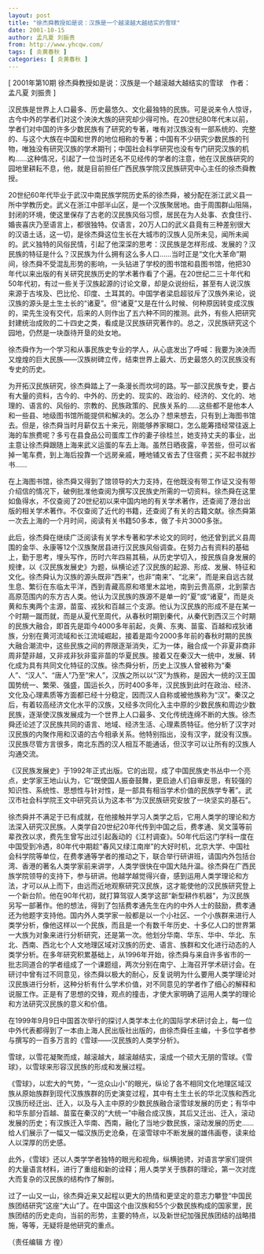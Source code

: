 ```yaml
---
layout: post
title: "徐杰舜教授如是说：汉族是一个越滚越大越结实的雪球"
date: 2001-10-15
author: 孟凡夏 刘振贵
from: http://www.yhcqw.com/
tags: [ 炎黄春秋 ]
categories: [ 炎黄春秋 ]
---
```



[ 2001年第10期 徐杰舜教授如是说：汉族是一个越滚越大越结实的雪球　作者：孟凡夏 刘振贵 ]


汉民族是世界上人口最多、历史最悠久、文化最独特的民族。可是说来令人惊讶，古今中外的学者们对这个泱泱大族的研究却少得可怜。在20世纪80年代末以前，学者们对中国的许多少数民族有了研究的专著，唯有对汉族没有一部系统的、完整的、与这个大族在中国和世界的地位相称的专著；中国有不少研究少数民族的刊物，唯独没有研究汉族的学术期刊；中国社会科学研究也没有专门研究汉族的机构……这种情况，引起了一位当时还名不见经传的学者的注意，他在汉民族研究的园地里耕耘不息，他，就是目前担任广西民族学院汉民族研究中心主任的徐杰舜教授。


20世纪60年代毕业于武汉中南民族学院历史系的徐杰舜，被分配在浙江武义县一所中学教历史。武义在浙江中部半山区，是一个汉族聚居地。由于周围群山阻隔，封闭的环境，使这里保存了古老的汉民族风俗习惯，居民在为人处事、衣食住行、婚丧喜庆乃至语言上，都很独特。仅语言，20万人口的武义县竟有三种差别很大的汉语土话，这一切，是徐杰舜这位生长在大城市的汉族人见所未见，闻所未闻的。武义独特的风俗民情，引起了他深深的思考：汉民族是怎样形成、发展的？汉民族的特征是什么？汉民族为什么拥有这么多人口……当时正是“文化大革命”期间，徐杰舜不受混乱形势的影响，一头钻进了学校的图书馆和县图书馆，他把30年代以来出版的有关研究民族历史的学术著作看了个遍。在20世纪二三十年代和50年代初，有过一些关于汉族起源的讨论文章，却是众说纷纭，甚至有人说汉族来源于古埃及、巴比伦、印度、土耳其的。中国学者梁启超驳斥了汉族外来论，说汉族的源头是土生土长的“诸夏”。但“诸夏”又是在什么时候、何种原因转变成汉族的，梁先生没有交代，后来的人则作出了五六种不同的推测。此外，有些人把研究封建统治成败的二十四史之类，看成是汉民族研究著作的。总之，汉民族研究这个园地，仍然是一块亟待开垦的处女地。

徐杰舜作为一个学习和从事民族史专业的学人，从心底发出了呼喊：我要为泱泱而又煌煌的巨大民族——汉族树碑立传，结束世界上最大、历史最悠久的汉民族没有专史的历史。


为开拓汉民族研究，徐杰舜踏上了一条漫长而坎坷的路。写一部汉民族专史，要占有大量的资料，古今的、中外的、历史的、现实的、政治的、经济的、文化的、地理的、语言的、风俗的、宗教的、民族政策的、民族关系的……这些都不是他本人和一些县、地级图书馆所能提供和解决的。怎么办？想来想去，只有到上海图书馆去。但是，徐杰舜当时月薪仅五十来元，刚能够养家糊口，怎么能筹措经常往返上海的车旅费呢？多亏在县食品公司蛋库工作的妻子徐桂兰，她支持丈夫的事业，出主意让徐杰舜跟随上海来武义运蛋的车去上海。虽然日晒夜露，辛苦些，但可以省掉一笔车费，到上海后投靠一个远房亲戚，睡地铺又省去了住宿费；买不起书就抄书……


在上海图书馆，徐杰舜又得到了馆领导的大力支持，在他既没有带工作证又没有带介绍信的情况下，破例批准他查阅为撰写汉民族史所需的一切资料。徐杰舜在这里如鱼得水，不仅查阅了20世纪初以来中国内地的有关学术著作，还查阅了港台出版的相关学术著作。不仅查阅了近代的书籍，还查阅了有关的古籍文献。徐杰舜第一次去上海的一个月时间，阅读有关书籍50多本，做了卡片3000多张。


此后，徐杰舜在继续广泛阅读有关学术专著和学术论文的同时，他还曾到武义县周围的金华、永康等12个汉族聚居县进行汉民族风俗调查。在努力占有资料的基础上，勤于思考，埋头写作，历时六年四易其稿，从历史学切入，按民族自身发展的规律，以《汉民族发展史》为题，纵横论述了汉民族的起源、形成、发展、特征和文化。徐杰舜认为汉族的源头既非“西来”，也非“南来”、“北来”，而是来自远古就生息、繁衍在东临太平洋，西到青藏高原和塔里木盆地，南到云贵高原，北到蒙古高原范围内的东方古人类。他认为汉民族的族源不是单一的“夏”或“诸夏”，而是炎黄和东夷两个主源，苗蛮、戎狄和百越三个支源。他认为汉民族的形成不是在某一个时期一蹴而就，而是从夏代至周代，从春秋时期到秦代，从秦代到西汉三个时期的民族大融合，即首先是距今4000多年前起，炎黄、东夷、苗蛮、百越和戎狄诸族，分别在黄河流域和长江流域崛起，接着是距今2000多年前的春秋时期的民族大融合潮流中，这些民族之间的界限逐渐消失，汇为一体，融合成一个非夏非商非周非楚非越，又非戎非狄非蛮非苗的华夏民族。接着又在秦汉大一统中，发展、转化成为具有共同文化特征的汉族。徐杰舜分析，历史上汉族人曾被称为“秦人”、“汉人”、“唐人”乃至“宋人”，汉族之所以以“汉”为族称，是因大一统的汉王国国势统一、繁荣、强盛，国运长久，历时400多年，汉民族到此时在政治、经济、文化及心理素质等方面都已经十分稳定，因而汉人自称或被他族称为“汉”。秦汉之后，有着较高经济文化水平的汉族，又经多次同化入主中原的少数民族和周边少数民族，逐渐使汉族发展成为一个世界上人口最多、文化传统连绵不断的大族。徐杰舜还论述了汉民族共同的语言、地域、经济生活、心理素质特征。他分析了汉字对汉民族的内聚作用和汉语的古今相承关系。他特别指出，没有汉字，就没有汉族。汉民族尽管方言很多，南北东西的汉人相互不能通话，但汉字可以让所有的汉族人沟通交流。


《汉民族发展史》于1992年正式出版。它的出现，成了中国民族史书丛中一个亮点，史学家王地山认为，它“既使国人振奋鼓舞，更启迪人们自审反思，有较强的知识性、系统性、思想性与针对性，是一部具有相当学术价值的民族学专著”。武汉市社会科学院王文中研究员认为这本书“为汉民族研究安放了一块坚实的基石”。


徐杰舜并不满足于已有成就，在他接触并学习人类学之后，它用人类学的理论和方法深入研究汉民族。人类学自20世纪20年代传到中国之后，费孝通、吴文藻等前辈孜孜以求，费先生曾写出过引起轰动的《江村调查》。50年代后这门学科一度在中国受到冷遇，80年代中期趁“春风又绿江南岸”的大好时机，北京大学、中国社会科学院等单位，在费孝通等学者的推动之下，联合举行研讲班，请国内外包括台湾、香港的著名人类学家前来讲学，人类学很快在中国大陆升温。徐杰舜在广西民族学院领导的支持下，参与研讲。他越学越觉得兴奋，感到运用人类学理论和方法，才可以从上而下，由远而近地观察研究汉民族，这才能使他的汉民族研究登上一个新台阶。他在90年代初，就打算驾驭人类学这部“新型耕作机器”，为汉民族另写一部著作。他的想法，得到了包括费孝通先生在内的中外人士的鼓励，费孝通还为他题字支持他。国内外人类学家一般都是以一个小社区、一个小族群来进行人类学分析，像他这样以一个民族，而且是一个有数千年历史、十多亿人口的世界第一大族为对象来进行分析研究，还是第一次。他划分华南、华东、华中、华北、东北、西南、西北七个人文地理区域对汉族的历史、语言、族群和文化进行动态的人类学分析。在多年研究积累基础上，从1996年开始，徐杰舜与来自许多省市的一批志同道合的学者组成了一个课题组，两次分别在南宁、上海召开学术研讨会。在研讨中曾有过不同意见，徐杰舜以极大的耐心，反复说明为什么要用人类学理论对汉民族进行分析，这种分析有什么学术价值，对不同意见的学者作了细心的解释和说服工作。正是有了思想的交锋，观点的撞击，才使大家明确了运用人类学的理论和方法研究汉民族的意义和价值。


在1999年9月9日中国首次举行的探讨人类学本土化的国际学术研讨会上，每一位中外代表都得到了一本由上海人民出版社出版的，由徐杰舜任主编，十多位学者参与撰写的一百多万言的《雪球——汉民族的人类学分析》。

雪球，以雪花凝聚而成，越滚越大，越滚越结实，滚成一个硕大无朋的雪球。《雪球》，以雪球来形容汉民族的形成和发展过程。


《雪球》，以宏大的气势，“一览众山小”的眼光，纵论了各不相同文化地理区域汉族从原始族群到现代汉族族群的历史演变过程，其中有土生土长的华北汉族和西北汉族历经迁出、迁入，以及与入主中原的少数民族融合滚雪球发展的历史；有华中和华东部分百越、苗蛮在秦汉的“大统一”中融合成汉族，其后又迁出、迁入，滚动发展的历史；有汉族迁入华南、西南，融化了当地少数民族，滚动发展的历史……给人们展示了一幅又一幅汉族历史沧桑，在滚雪球中不断发展的雄伟画卷，读来给人以深厚的历史感。


此外，《雪球》还以人类学学者独特的眼光和视角，纵横驰骋，对语言学家们提供的大量语言材料，进行了重组和新的诠释；用人类学关于族群的理论，第一次对庞大而复杂的汉民族的结构作了解剖。


过了一山又一山，徐杰舜近来又起程以更大的热情和更坚定的意志力攀登“中国民族团结研究”这座“大山”了。在中国这个由汉族和55个少数民族构成的国家里，民族团结的历史走向，当前的形势，主要的特点，以及新世纪加强民族团结的战略措施，等等，无疑将是他研究的重点。

（责任编辑 方 徨）


